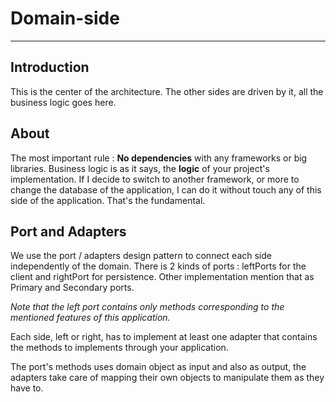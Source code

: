 # Domain-side 

--- 

## Introduction

This is the center of the architecture. The other sides are driven by it, all the business logic goes here.

## About

The most important rule : **No dependencies** with any frameworks or big libraries. Business logic is as it says, the **logic** of your project's implementation. 
If I decide to switch to another framework, or more to change the database of the application, I can do it without touch any of this side of the application. That's the fundamental.


## Port and Adapters

We use the port / adapters design pattern to connect each side independently of the domain.
There is 2 kinds of ports : leftPorts for the client and rightPort for persistence. Other implementation mention that as Primary and Secondary ports. 

*Note that the left port contains only methods corresponding to the mentioned features of this application.*

Each side, left or right, has to implement at least one adapter that contains the methods to implements through your application.

The port's methods uses domain object as input and also as output, the adapters take care of mapping their own objects to manipulate them as they have to.